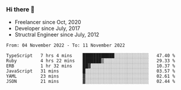 ### Hi there 👋

- Freelancer since Oct, 2020
- Developer since July, 2017
- Structral Engineer since July, 2012

<!--START_SECTION:waka-->

```text
From: 04 November 2022 - To: 11 November 2022

TypeScript   7 hrs 4 mins    ████████████░░░░░░░░░░░░░   47.40 %
Ruby         4 hrs 22 mins   ███████▒░░░░░░░░░░░░░░░░░   29.33 %
ERB          1 hr 32 mins    ██▓░░░░░░░░░░░░░░░░░░░░░░   10.37 %
JavaScript   31 mins         █░░░░░░░░░░░░░░░░░░░░░░░░   03.57 %
YAML         23 mins         ▓░░░░░░░░░░░░░░░░░░░░░░░░   02.61 %
JSON         21 mins         ▓░░░░░░░░░░░░░░░░░░░░░░░░   02.44 %
```

<!--END_SECTION:waka-->
